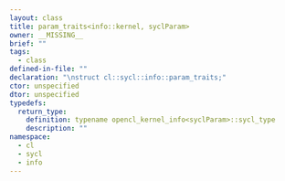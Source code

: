 ```yaml
---
layout: class
title: param_traits<info::kernel, syclParam>
owner: __MISSING__
brief: ""
tags:
  - class
defined-in-file: ""
declaration: "\nstruct cl::sycl::info::param_traits;"
ctor: unspecified
dtor: unspecified
typedefs:
  return_type:
    definition: typename opencl_kernel_info<syclParam>::sycl_type
    description: ""
namespace:
  - cl
  - sycl
  - info
---
```

